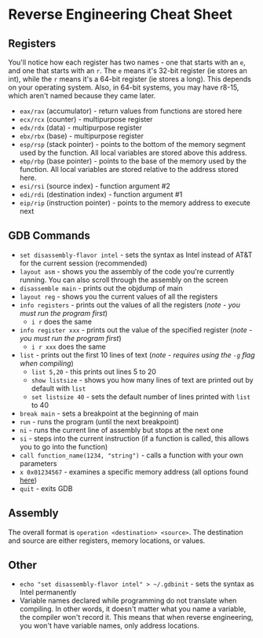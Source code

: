 # Reverse Engineering Cheat Sheet
## Registers
You'll notice how each register has two names - one that starts with an `e`, and one that starts with an `r`. The `e` means it's 32-bit register (ie stores an int), while the `r` means it's a 64-bit register (ie stores a long). This depends on your operating system. Also, in 64-bit systems, you may have r8-15, which aren't named because they came later. 

* `eax/rax` (accumulator) - return values from functions are stored here
* `ecx/rcx` (counter) - multipurpose register
* `edx/rdx` (data) - multipurpose register
* `ebx/rbx` (base) - multipurpose register
* `esp/rsp` (stack pointer) - points to the bottom of the memory segment used by the function. All local variables are stored above this address.
* `ebp/rbp` (base pointer) - points to the base of the memory used by the function. All local variables are stored relative to the address stored here.
* `esi/rsi` (source index) - function argument #2
* `edi/rdi` (destination index) - function argument #1
* `eip/rip` (instruction pointer) - points to the memory address to execute next

## GDB Commands
* `set disassembly-flavor intel` - sets the syntax as Intel instead of AT&T for the current session (recommended)
* `layout asm` - shows you the assembly of the code you're currently running. You can also scroll through the assembly on the screen
* `disassemble main` - prints out the objdump of main
* `layout reg` - shows you the current values of all the registers
* `info registers` -  prints out the values of all the registers (*note - you must run the program first*)
    * `i r` does the same
* `info register xxx` - prints out the value of the specified register (*note - you must run the program first*)
    * `i r xxx` does the same
* `list` - prints out the first 10 lines of text (*note - requires using the `-g` flag when compiling*)
    * `list 5,20` - this prints out lines 5 to 20
    * `show listsize` - shows you how many lines of text are printed out by default with `list`
    * `set listsize 40` - sets the default number of lines printed with `list` to 40
* `break main` - sets a breakpoint at the beginning of main
* `run` - runs the program (until the next breakpoint)
* `ni` - runs the current line of assembly but stops at the next one
* `si` - steps into the current instruction (if a function is called, this allows you to go into the function)
* `call function_name(1234, "string")` - calls a function with your own parameters
* `x 0x01234567` - examines a specific memory address (all options found [here](https://sourceware.org/gdb/current/onlinedocs/gdb/Memory.html))
* `quit` - exits GDB

## Assembly
The overall format is `operation <destination> <source>`. The destination and source are either registers, memory locations, or values. 

## Other
* `echo "set disassembly-flavor intel" > ~/.gdbinit` - sets the syntax as Intel permanently
* Variable names declared while programming do not translate when compiling. In other words, it doesn't matter what you name a variable, the compiler won't record it. This means that when reverse engineering, you won't have variable names, only address locations. 
